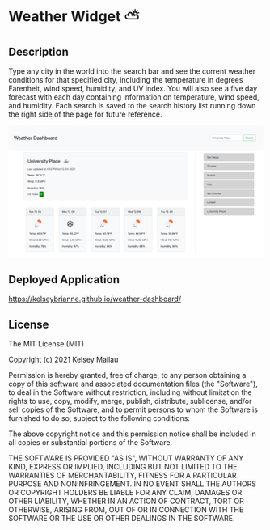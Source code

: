 # Weather Widget ⛅

## Description

Type any city in the world into the search bar and see the current weather conditions for that specified city, including the temperature in degrees Farenheit, wind speed, humidity, and UV index. You will also see a five day forecast with each day containing information on temperature, wind speed, and humidity. Each search is saved to the search history list running down the right side of the page for future reference.

![Screenshot of my weather dashboard](./assets/weather-dash.png)

## Deployed Application

https://kelseybrianne.github.io/weather-dashboard/ 

## License

The MIT License (MIT)

Copyright (c) 2021 Kelsey Mailau

Permission is hereby granted, free of charge, to any person obtaining a copy
of this software and associated documentation files (the "Software"), to deal
in the Software without restriction, including without limitation the rights
to use, copy, modify, merge, publish, distribute, sublicense, and/or sell
copies of the Software, and to permit persons to whom the Software is
furnished to do so, subject to the following conditions:

The above copyright notice and this permission notice shall be included in all
copies or substantial portions of the Software.

THE SOFTWARE IS PROVIDED "AS IS", WITHOUT WARRANTY OF ANY KIND, EXPRESS OR
IMPLIED, INCLUDING BUT NOT LIMITED TO THE WARRANTIES OF MERCHANTABILITY,
FITNESS FOR A PARTICULAR PURPOSE AND NONINFRINGEMENT. IN NO EVENT SHALL THE
AUTHORS OR COPYRIGHT HOLDERS BE LIABLE FOR ANY CLAIM, DAMAGES OR OTHER
LIABILITY, WHETHER IN AN ACTION OF CONTRACT, TORT OR OTHERWISE, ARISING FROM,
OUT OF OR IN CONNECTION WITH THE SOFTWARE OR THE USE OR OTHER DEALINGS IN THE
SOFTWARE.